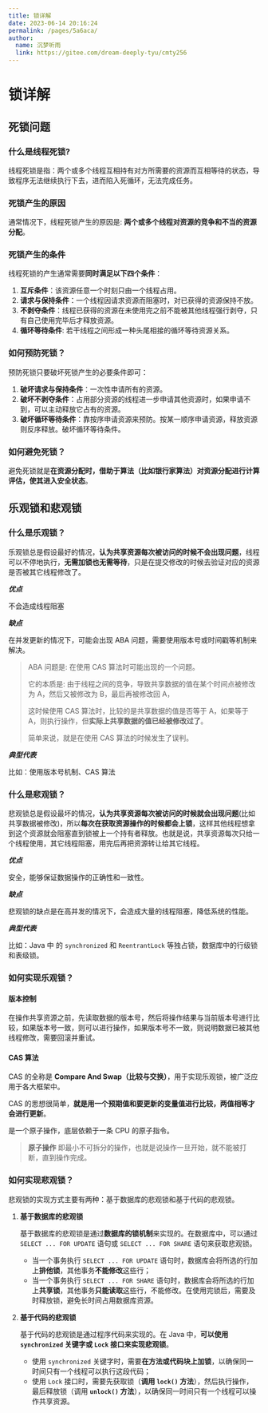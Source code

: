 ```yaml
---
title: 锁详解
date: 2023-06-14 20:16:24
permalink: /pages/5a6aca/
author: 
  name: 沉梦听雨
  link: https://gitee.com/dream-deeply-tyu/cmty256
---
```

# 锁详解

## 死锁问题

### 什么是线程死锁?

线程死锁是指：两个或多个线程互相持有对方所需要的资源而互相等待的状态，导致程序无法继续执行下去，进而陷入死循环，无法完成任务。

### 死锁产生的原因

通常情况下，线程死锁产生的原因是: **两个或多个线程对资源的竞争和不当的资源分配**。

### 死锁产生的条件

线程死锁的产生通常需要**同时满足以下四个条件**：

1. **互斥条件**：该资源任意一个时刻只由一个线程占用。
2. **请求与保持条件**：一个线程因请求资源而阻塞时，对已获得的资源保持不放。
3. **不剥夺条件**：线程已获得的资源在未使用完之前不能被其他线程强行剥夺，只有自己使用完毕后才释放资源。
4. **循环等待条件**: 若干线程之间形成一种头尾相接的循环等待资源关系。

### 如何预防死锁？

预防死锁只要破坏死锁产生的必要条件即可：

1. **破坏请求与保持条件**：一次性申请所有的资源。
2. **破坏不剥夺条件**：占用部分资源的线程进一步申请其他资源时，如果申请不到，可以主动释放它占有的资源。
3. **破坏循环等待条件**：靠按序申请资源来预防。按某一顺序申请资源，释放资源则反序释放。破坏循环等待条件。

### 如何避免死锁？

避免死锁就是**在资源分配时，借助于算法（比如银行家算法）对资源分配进行计算评估，使其进入安全状态**。

## 乐观锁和悲观锁

### 什么是乐观锁？

乐观锁总是假设最好的情况，**认为共享资源每次被访问的时候不会出现问题**，线程可以不停地执行，**无需加锁也无需等待**，只是在提交修改的时候去验证对应的资源是否被其它线程修改了。

***优点***

不会造成线程阻塞

***缺点***

在并发更新的情况下，可能会出现 ABA 问题，需要使用版本号或时间戳等机制来解决。

> ABA 问题是: 在使用 CAS 算法时可能出现的一个问题。
>
> 它的本质是: 由于线程之间的竞争，导致共享数据的值在某个时间点被修改为 A，然后又被修改为 B，最后再被修改回 A，
>
> 这时候使用 CAS 算法时，比较的是共享数据的值是否等于 A，如果等于 A，则执行操作，但**实际上共享数据的值已经被修改过了**。
>
> 简单来说，就是在使用 CAS 算法的时候发生了误判。

***典型代表***

比如：使用版本号机制、CAS 算法

### 什么是悲观锁？

悲观锁总是假设最坏的情况，**认为共享资源每次被访问的时候就会出现问题**(比如共享数据被修改)，所以**每次在获取资源操作的时候都会上锁**，这样其他线程想拿到这个资源就会阻塞直到锁被上一个持有者释放。也就是说，共享资源每次只给一个线程使用，其它线程阻塞，用完后再把资源转让给其它线程。

***优点***

安全，能够保证数据操作的正确性和一致性。

***缺点***

悲观锁的缺点是在高并发的情况下，会造成大量的线程阻塞，降低系统的性能。

***典型代表***

比如：Java 中 的 `synchronized` 和 `ReentrantLock` 等独占锁，数据库中的行级锁和表级锁。

### 如何实现乐观锁？

#### 版本控制

在操作共享资源之前，先读取数据的版本号，然后将操作结果与当前版本号进行比较，如果版本号一致，则可以进行操作，如果版本号不一致，则说明数据已被其他线程修改，需要回滚并重试。

#### CAS 算法

CAS 的全称是 **Compare And Swap（比较与交换）**，用于实现乐观锁，被广泛应用于各大框架中。

CAS 的思想很简单，**就是用一个预期值和要更新的变量值进行比较，两值相等才会进行更新**。

是一个原子操作，底层依赖于一条 CPU 的原子指令。

> **原子操作** 即最小不可拆分的操作，也就是说操作一旦开始，就不能被打断，直到操作完成。

### 如何实现悲观锁？

悲观锁的实现方式主要有两种：基于数据库的悲观锁和基于代码的悲观锁。

1. **基于数据库的悲观锁** 

   基于数据库的悲观锁是通过**数据库的锁机制**来实现的。在数据库中，可以通过 `SELECT ... FOR UPDATE` 语句或 `SELECT ... FOR SHARE` 语句来获取悲观锁。

   - 当一个事务执行 `SELECT ... FOR UPDATE` 语句时，数据库会将所选的行加上**排他锁**，其他事务**不能修改**这些行；
   - 当一个事务执行 `SELECT ... FOR SHARE` 语句时，数据库会将所选的行加上**共享锁**，其他事务**只能读取**这些行，不能修改。在使用完锁后，需要及时释放锁，避免长时间占用数据库资源。

2. **基于代码的悲观锁** 

   基于代码的悲观锁是通过程序代码来实现的。在 Java 中，**可以使用 `synchronized` 关键字或 `Lock` 接口来实现悲观锁**。

   - 使用 `synchronized` 关键字时，需要**在方法或代码块上加锁**，以确保同一时间只有一个线程可以执行这段代码；
   - 使用 `Lock` 接口时，需要先获取锁（**调用 `lock()` 方法**），然后执行操作，最后释放锁（调用 **`unlock()` 方法**），以确保同一时间只有一个线程可以操作共享资源。